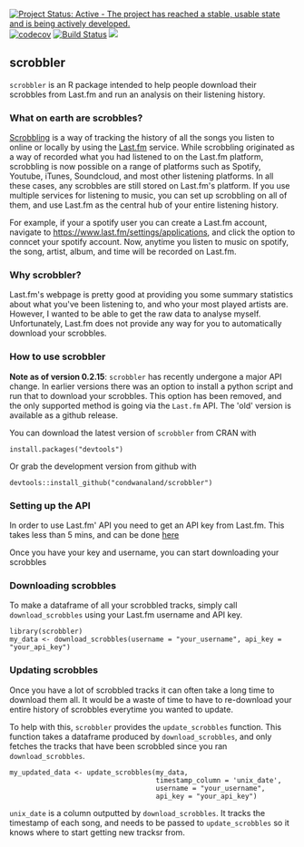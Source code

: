 [![Project Status: Active - The project has reached a stable, usable state and is being actively developed.](http://www.repostatus.org/badges/latest/active.svg)](http://www.repostatus.org/#active) [![codecov](https://codecov.io/gh/condwanaland/scrobbler/branch/master/graph/badge.svg)](https://codecov.io/gh/condwanaland/scrobbler) [![Build Status](https://travis-ci.org/condwanaland/scrobbler.svg?branch=master)](https://travis-ci.org/condwanaland/scrobbler) [![](http://www.r-pkg.org/badges/version/scrobbler)](http://www.r-pkg.org/pkg/scrobbler)

## scrobbler

`scrobbler` is an R package intended to help people download their scrobbles from Last.fm and run an analysis on their listening history.


### What on earth are scrobbles?

[Scrobbling](https://www.last.fm/about/trackmymusic) is a way of tracking the history of all the songs you listen to online or locally by using the [Last.fm](https://www.last.fm/home) service. While scrobbling originated as a way of recorded what you had listened to on the Last.fm platform, scrobbling is now possible on a range of platforms such as Spotify, Youtube, iTunes, Soundcloud, and most other listening platforms. In all these cases, any scrobbles are still stored on Last.fm's platform. If you use multiple services for listening to music, you can set up scrobbling on all of them, and use Last.fm as the central hub of your entire listening history.

For example, if your a spotify user you can create a Last.fm account, navigate to https://www.last.fm/settings/applications, and click the option to conncet your spotify account. Now, anytime you listen to music on spotify, the song, artist, album, and time will be recorded on Last.fm.


### Why scrobbler?

Last.fm's webpage is pretty good at providing you some summary statistics about what you've been listening to, and who your most played artists are. However, I wanted to be able to get the raw data to analyse myself. Unfortunately, Last.fm does not provide any way for you to automatically download your scrobbles. 


### How to use scrobbler

**Note as of version 0.2.15**: `scrobbler` has recently undergone a major API change. In earlier versions there was an option to install a python script and run that to download your scrobbles. This option has been removed, and the only supported method is going via the `Last.fm` API. The 'old' version is available as a github release. 

You can download the latest version of `scrobbler` from CRAN with
```
install.packages("devtools")
```

Or grab the development version from github with
```
devtools::install_github("condwanaland/scrobbler")
```


### Setting up the API

In order to use Last.fm' API you need to get an API key from Last.fm. This takes less than 5 mins, and can be done [here](https://www.last.fm/api/account/create)

Once you have your key and username, you can start downloading your scrobbles


### Downloading scrobbles

To make a dataframe of all your scrobbled tracks, simply call `download_scrobbles` using your Last.fm username and API key.
```
library(scrobbler)
my_data <- download_scrobbles(username = "your_username", api_key = "your_api_key")
```

### Updating scrobbles

Once you have a lot of scrobbled tracks it can often take a long time to download them all. It would be a waste of time to have to re-download your entire history of scrobbles everytime you wanted to update. 

To help with this, `scrobbler` provides the `update_scrobbles` function. This function takes a dataframe produced by `download_scrobbles`, and only fetches the tracks that have been scrobbled since you ran `download_scrobbles`. 
```
my_updated_data <- update_scrobbles(my_data, 
                                    timestamp_column = 'unix_date',
                                    username = "your_username",
                                    api_key = "your_api_key")
```

`unix_date` is a column outputted by `download_scrobbles`. It tracks the timestamp of each song, and needs to be passed to `update_scrobbles` so it knows where to start getting new tracksr from. 

